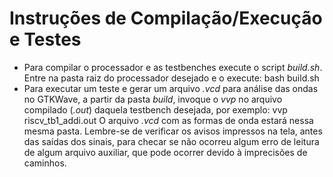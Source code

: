 # Instruções de Compilação/Execução e Testes
* Para compilar o processador e as testbenches execute o script *build.sh*. Entre na pasta raiz do processador desejado e o execute: 
        bash build.sh
* Para executar um teste e gerar um arquivo *.vcd* para análise das ondas no GTKWave, a partir da pasta *build*, invoque o *vvp* no arquivo compilado (*.out*) daquela testbench desejada, por exemplo:
        vvp riscv_tb1_addi.out
O arquivo *.vcd* com as formas de onda estará nessa mesma pasta. Lembre-se de verificar os avisos impressos na tela, antes das saídas dos sinais, para checar se não ocorreu algum erro de leitura de algum arquivo auxiliar, que pode ocorrer devido à imprecisões de caminhos.
